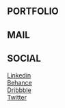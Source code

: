 <h2 align="auto">PORTFOLIO</h3>
<a href="" target="_blank"></a>
<h2 align="auto">MAIL</h3>
<h2 align="auto">SOCIAL</h3>
<p align="left">
  <a href="https://www.linkedin.com/in/zhenya-nemerovchenko-5b226583/" target="_blank">Linkedin</a>
  <br>
  <a href="https://www.behance.net/nemerovchenko" target="_blank">Behance</a>
  <br>
  <a href="https://dribbble.com/nemerovchenko" target="_blank">Dribbble</a>
  <br>
  <a href="https://twitter.com/znemerovchenko" target="_blank">Twitter</a>
</p>

